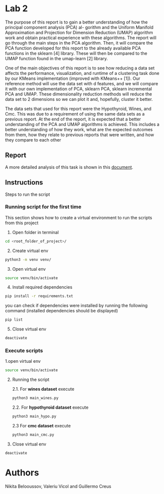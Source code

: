# Lab 2

The purpose of this report is to gain a better understanding of how the principal component analysis (PCA) al-
gorithm and the Uniform Manifold Approximation and Projection for Dimension Reduction (UMAP) algorithm
work and obtain practical experience with these algorithms. The report will go through the main steps in the PCA
algorithm. Then, it will compare the PCA function developed for this report to the already available PCA functions
in the sklearn [4] library. These will then be compared to the UMAP function found in the umap-learn [2] library.

One of the main objectives of this report is to see how reducing a data set affects the performance, visualization, and
runtime of a clustering task done by our KMeans implementation (improved with KMeans++ [1]). Our reference
method will use the data set with d features, and we will compare it with our own implementation of PCA, sklearn
PCA, sklearn incremental PCA and UMAP. These dimensionality reduction methods will reduce the data set to 2
dimensions so we can plot it and, hopefully, cluster it better.

The data sets that used for this report were the Hypothyroid, Wines, and Cmc. This was due to a requirement of
using the same data sets as a previous report. At the end of the report, it is expected that a better understanding
of the PCA and UMAP algorithms is achieved. This includes a better understanding of how they work, what are
the expected outcomes from them, how they relate to previous reports that were written, and how they compare
to each other

## Report

A more detailed analysis of this task is shown in this [document](./report.pdf).

## Instructions

Steps to run the script

### Running script for the first time
This section shows how to create a virtual environment to run the scripts from this project
1. Open folder in terminal
```bash
cd <root_folder_of_project>/
```
2. Create virtual env
```bash
python3 -m venv venv/
```
3. Open virtual env
```bash
source venv/bin/activate
```
4. Install required dependencies
```bash
pip install -r requirements.txt
```
you can check if dependencies were installed by running the following command (installed dependencies should be displayed)
```bash
pip list
```

5. Close virtual env
```bash
deactivate
```

### Execute scripts

1.open virtual env
```bash
source venv/bin/activate
```
2. Running the script

	2.1.  For **wines dataset** execute
	```bash
	python3 main_wines.py
	```

	2.2. For **hypothyroid dataset** execute
	```bash
	python3 main_hypo.py
	```
 	2.3 For **cmc dataset** execute
	```bash
	python3 main_cmc.py
	```

3. Close virtual env
```bash
deactivate
```

# Authors

Nikita Belooussov, Valeriu Vicol and Guillermo Creus
